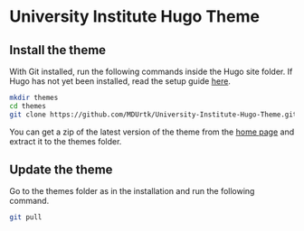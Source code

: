 # University Institute Hugo Theme
## Install the theme

With Git installed, run the following commands inside the Hugo site folder. If Hugo has not yet been installed, read the setup guide [here](https://gohugo.io/overview/installing/).

```sh
mkdir themes
cd themes
git clone https://github.com/MDUrtk/University-Institute-Hugo-Theme.git
```

You can get a zip of the latest version of the theme from the [home page](https://github.com/MDUrtk/University-Institute-Hugo-Theme) and extract it to the themes folder.

## Update the theme

Go to the themes folder as in the installation and run the following command.

```sh
git pull
```
